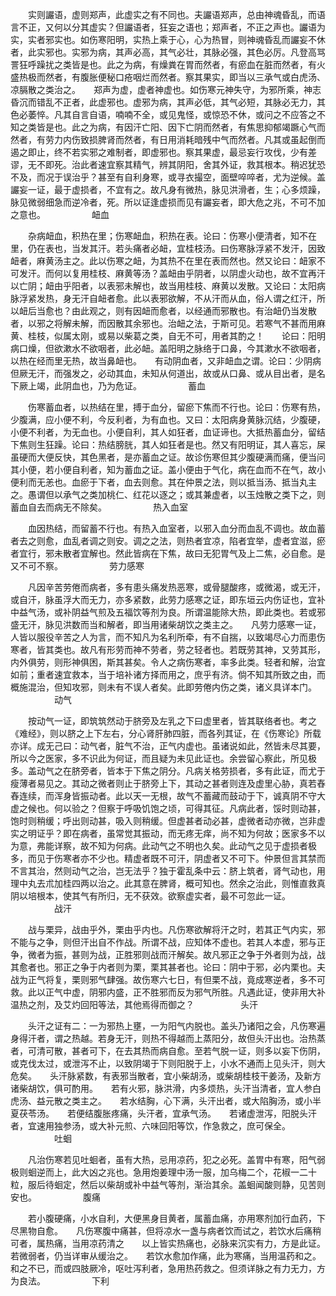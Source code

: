 <!-- { "loadSidebar": true } -->
　　实则讝语，虚则郑声，此虚实之有不同也。夫讝语郑声，总由神魂昏乱，而语言不正，又何以分其虚实？但讝语者，狂妄之语也；郑声者，不正之声也。讝语为实，实者邪实也。如伤寒阳明，实热上乘于心，心为热冒，则神魂昏乱而讝妄不休者，此实邪也。实邪为病，其声必高，其气必壮，其脉必强，其色必厉。凡登高骂詈狂呼躁扰之类皆是也。此之为病，有燥粪在胃而然者，有瘀血在脏而然者，有火盛热极而然者，有腹胀便秘口疮咽烂而然者。察其果实，即当以三承气或白虎汤、凉膈散之类治之。　　郑声为虚，虚者神虚也。如伤寒元神失守，为邪所乘，神志昏沉而错乱不正者，此虚邪也。虚邪为病，其声必低，其气必短，其脉必无力，其色必萎悴。凡其自言自语，喃喃不全，或见鬼怪，或惊恐不休，或问之不应答之不知之类皆是也。此之为病，有因汗亡阳、因下亡阴而然者，有焦思抑郁竭蹶心气而然者，有劳力内伤致损脾肾而然者，有日用消耗暗残中气而然者。凡其或虽起倒而遏之即止，终不若实邪之难制者，即虚邪也。察其果虚，最忌妄行攻伐，少有差谬，无不即死。治此者速宜察其精气，辨其阴阳，舍其外证，救其根本。稍迟犹恐不及，而况于误治乎？甚至有自利身寒，或寻衣撮空，面壁啐啐者，尤为逆候。盖讝妄一证，最于虚损者，不宜有之。故凡身有微热，脉见洪滑者，生；心多烦躁，脉见微弱细急而逆冷者，死。所以证逢虚损而见有讝妄者，即大危之兆，不可不加之意也。
　　　　　衄血

　　杂病衄血，积热在里；伤寒衄血，积热在表。论曰：伤寒小便清者，知不在里，仍在表也，当发其汗。若头痛者必衄，宜桂枝汤。曰伤寒脉浮紧不发汗，因致衄者，麻黄汤主之。此以伤寒之衄，为其热不在里在表而然也。然又论曰：衄家不可发汗。而何以复用桂枝、麻黄等汤？盖衄由乎阴者，以阴虚火动也，故不宜再汗以亡阴；衄由乎阳者，以表邪未解也，故当用桂枝、麻黄以发散。又论曰：太阳病脉浮紧发热，身无汗自衄者愈。此以表邪欲解，不从汗而从血，俗人谓之红汗，所以衄后当愈也？由此观之，则有因衄而愈者，以经通而邪散也。有治衄仍当发散者，以邪之将解未解，而因散其余邪也。治衄之法，于斯可见。若寒气不甚而用麻黄、桂枝，似属太刚，或易以柴葛之类，自无不可，用者其酌之！　　论曰：阳明病口燥，但欲漱水不欲咽者，此必衄。盖阳明之脉络于口鼻，今其漱水不欲咽者，以热在经而里无热，故当鼻衄也。　　有动阴血者，又非衄血之谓。论曰：少阴病但厥无汗，而强发之，必动其血，未知从何道出，故或从口鼻、或从目出者，是名下厥上竭，此阴血也，乃为危证。
　　　　　蓄血

　　伤寒蓄血者，以热结在里，搏于血分，留瘀下焦而不行也。论曰：伤寒有热，少腹满，应小便不利，今反利者，为有血也。又曰：太阳病身黄脉沉结，少腹硬，小便不利者，为无血也。小便自利，其人如狂者，血证谛也。大抵热蓄血分，留结下焦则生狂躁。论曰：热结膀胱，其人如狂者是也。然又有阳明证，其人喜忘，屎虽硬而大便反快，其色黑者，是亦蓄血之证。故诊伤寒但其少腹硬满而痛，便当问其小便，若小便自利者，知为蓄血之证。盖小便由于气化，病在血而不在气，故小便利而无恙也。血瘀于下者，血去则愈。其在仲景之法，则以抵当汤、抵当丸主之。愚谓但以承气之类加桃仁、红花以逐之；或其兼虚者，以玉烛散之类下之，则蓄血自去而病无不除矣。
　　　　　热入血室

　　血因热结，而留蓄不行也。有热入血室者，以邪入血分而血乱不调也。故血蓄者去之则愈，血乱者调之则安。调之之法，则热者宜凉，陷者宜举，虚者宜滋，瘀者宜行，邪未散者宜解也。然此皆病在下焦，故曰无犯胃气及上二焦，必自愈。是又不可不察。
　　　　　劳力感寒

　　凡因辛苦劳倦而病者，多有患头痛发热恶寒，或骨腿酸疼，或微渴，或无汗，或自汗，脉虽浮大而无力，亦多紧数，此劳力感寒之证，即东垣云内伤证也，宜补中益气汤，或补阴益气煎及五福饮等剂为良。所谓温能除大热，即此类也。若或邪盛无汗，脉见洪数而当和解者，即当用诸柴胡饮之类主之。　　凡劳力感寒一证，人皆以服役辛苦之人为言，而不知凡为名利所牵，有不自揣，以致竭尽心力而患伤寒者，皆其类也。故凡有形劳而神不劳者，劳之轻者也。若既劳其神，又劳其形，内外俱劳，则形神俱困，斯其甚矣。令人之病伤寒者，率多此类。轻者和解，治宜如前；重者速宜救本，当于培补诸方择而用之，庶乎有济。倘不知其所致之由，而概施混治，但知攻邪，则未有不误人者矣。此即劳倦内伤之类，诸义具详本门。
　　　　　动气

　　按动气一证，即筑筑然动于脐旁及左乳之下曰虚里者，皆其联络者也。考之《难经》，则以脐之上下左右，分心肾肝肺四脏，而各列其证，在《伤寒论》所载亦详。成无己曰：动气者，脏气不治，正气内虚也。虽诸说如此，然皆未尽其要，所以今之医家，多不识此为何证，而且疑为未见此证也。余尝留心察此，所见极多。盖动气之在脐旁者，皆本于下焦之阴分。凡病关格劳损者，多有此证，而尤于瘦薄者易见之。其动之微者则止于脐旁上下，其动之甚者则连及虚里心胁，真若舂舂连续，而浑身皆振动者。此以天一无根，故气不蓄藏而鼓动于下，诚真阴不守大虚之候也。何以验之？但察于呼吸饥饱之顷，可得其征。凡病此者，馁时则动甚，饱时则稍缓；呼出则动甚，吸入则稍缓。但虚甚者动必甚，虚微者动亦微，岂非虚实之明证乎？即在病者，虽常觉其振动，而无疼无痒，尚不知为何故；医家多不以为意，弗能详察，故不知为何病。此动气之不明也久矣。此动气之见于虚损者极多，而见于伤寒者亦不少也。精虚者既不可汗，阴虚者又不可下。仲景但言其禁而不言其治，然则动气之治，岂无法乎？独于霍乱条中云：脐上筑者，肾气动也，用理中丸去朮加桂四两以治之。此其意在脾肾，概可知也。然余之治此，则惟直救真阴以培根本，使其气有所归，无不获效。欲察虚实者，最不可忽此一证。
　　　　　战汗

　　战与栗异，战由乎外，栗由乎内也。凡伤寒欲解将汗之时，若其正气内实，邪不能与之争，则但汗出自不作战。所谓不战，应知体不虚也。若其人本虚，邪与正争，微者为振，甚则为战，正胜邪则战而汗解矣。故凡邪正之争于外者则为战，战其愈者也。邪正之争于内者则为栗，栗其甚者也。论曰：阴中于邪，必内栗也。夫战为正气将复，栗则邪气肆强。故伤寒六七日，有但栗不战，竟成寒逆者，多不可救。此以正气中虚，阴邪内盛，正不胜邪而反为邪气所胜。凡遇此证，使非用大补温热之剂，及艾灼回阳等法，其他焉得而御之？
　　　　　头汗

　　头汗之证有二：一为邪热上壅，一为阳气内脱也。盖头乃诸阳之会，凡伤寒遍身得汗者，谓之热越。若身无汗，则热不得越而上蒸阳分，故但头汗出也。治热蒸者，可清可散，甚者可下，在去其热而病自愈。至若气脱一证，则多以妄下伤阴，或克伐太过，或泄泻不止，以致阴竭于下则阳脱于上，小水不通而上见头汗，则大危矣。　　头汗脉紧数，有表邪当散者，宜小柴胡汤，或柴胡桂枝干姜汤，及新方诸柴胡饮，俱可酌用。　　若有火邪，脉洪滑，内多烦热，头汗当清者，宜人参白虎汤、益元散之类主之。　　若水结胸，心下满，头汗出者，或大陷胸汤，或小半夏茯苓汤。　　若便结腹胀疼痛，头汗者，宜承气汤。　　若诸虚泄泻，阳脱头汗者，宜速用独参汤，或大补元煎、六味回阳等饮，作急救之，庶可保全。
　　　　　吐蛔

　　凡治伤寒若见吐蛔者，虽有大热，忌用凉药，犯之必死。盖胃中有寒，阳气弱极则蛔逆而上，此大凶之兆也。急用炮姜理中汤一服，加乌梅二个，花椒一二十粒，服后待蛔定，然后以柴胡或补中益气等剂，渐治其余。盖蛔闻酸则静，见苦则安也。
　　　　　腹痛

　　若小腹硬痛，小水自利，大便黑身目黄者，属蓄血痛，亦用寒剂加行血药，下尽黑物自愈。　　凡伤寒腹中痛甚，但将凉水一盏与病者饮而试之，若饮水后痛稍可者，属热痛，当用凉药清之　　以上皆实热痛也，必脉来沉实有力，方是此证。若微弱者，仍当详审从缓治之。　　若饮水愈加作痛，此为寒痛，当用温药和之。和之不已，而或四肢厥冷，呕吐泻利者，急用热药救之。但须详脉之有力无力，方为良法。
　　　　　下利

